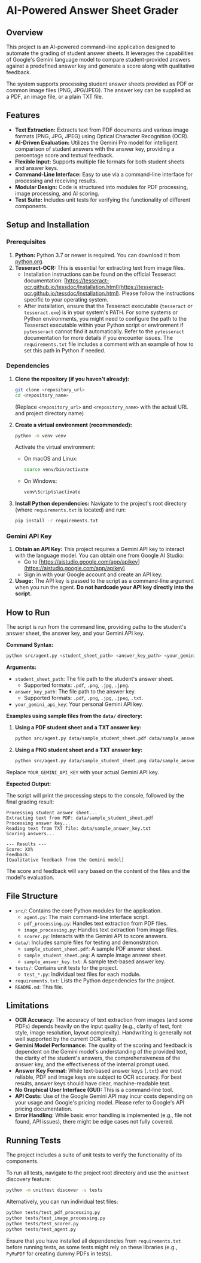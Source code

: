 # AI-Powered Answer Sheet Grader

## Overview

This project is an AI-powered command-line application designed to automate the grading of student answer sheets. It leverages the capabilities of Google's Gemini language model to compare student-provided answers against a predefined answer key and generate a score along with qualitative feedback.

The system supports processing student answer sheets provided as PDF or common image files (PNG, JPG/JPEG). The answer key can be supplied as a PDF, an image file, or a plain TXT file.

## Features

*   **Text Extraction:** Extracts text from PDF documents and various image formats (PNG, JPG, JPEG) using Optical Character Recognition (OCR).
*   **AI-Driven Evaluation:** Utilizes the Gemini Pro model for intelligent comparison of student answers with the answer key, providing a percentage score and textual feedback.
*   **Flexible Input:** Supports multiple file formats for both student sheets and answer keys.
*   **Command-Line Interface:** Easy to use via a command-line interface for processing and receiving results.
*   **Modular Design:** Code is structured into modules for PDF processing, image processing, and AI scoring.
*   **Test Suite:** Includes unit tests for verifying the functionality of different components.

## Setup and Installation

### Prerequisites

1.  **Python:** Python 3.7 or newer is required. You can download it from [python.org](https://www.python.org/downloads/).
2.  **Tesseract-OCR:** This is essential for extracting text from image files.
    *   Installation instructions can be found on the official Tesseract documentation: [https://tesseract-ocr.github.io/tessdoc/Installation.html](https://tesseract-ocr.github.io/tessdoc/Installation.html). Please follow the instructions specific to your operating system.
    *   After installation, ensure that the Tesseract executable (`tesseract` or `tesseract.exe`) is in your system's PATH. For some systems or Python environments, you might need to configure the path to the Tesseract executable within your Python script or environment if `pytesseract` cannot find it automatically. Refer to the `pytesseract` documentation for more details if you encounter issues. The `requirements.txt` file includes a comment with an example of how to set this path in Python if needed.

### Dependencies

1.  **Clone the repository (if you haven't already):**
    ```bash
    git clone <repository_url>
    cd <repository_name> 
    ```
    (Replace `<repository_url>` and `<repository_name>` with the actual URL and project directory name)

2.  **Create a virtual environment (recommended):**
    ```bash
    python -m venv venv
    ```
    Activate the virtual environment:
    *   On macOS and Linux:
        ```bash
        source venv/bin/activate
        ```
    *   On Windows:
        ```bash
        venv\Scripts\activate
        ```

3.  **Install Python dependencies:**
    Navigate to the project's root directory (where `requirements.txt` is located) and run:
    ```bash
    pip install -r requirements.txt
    ```

### Gemini API Key

1.  **Obtain an API Key:** This project requires a Gemini API key to interact with the language model. You can obtain one from Google AI Studio:
    *   Go to [https://aistudio.google.com/app/apikey](https://aistudio.google.com/app/apikey)
    *   Sign in with your Google account and create an API key.
2.  **Usage:** The API key is passed to the script as a command-line argument when you run the agent. **Do not hardcode your API key directly into the script.**

## How to Run

The script is run from the command line, providing paths to the student's answer sheet, the answer key, and your Gemini API key.

**Command Syntax:**

```bash
python src/agent.py <student_sheet_path> <answer_key_path> <your_gemini_api_key>
```

**Arguments:**

*   `student_sheet_path`: The file path to the student's answer sheet.
    *   Supported formats: `.pdf`, `.png`, `.jpg`, `.jpeg`.
*   `answer_key_path`: The file path to the answer key.
    *   Supported formats: `.pdf`, `.png`, `.jpg`, `.jpeg`, `.txt`.
*   `your_gemini_api_key`: Your personal Gemini API key.

**Examples using sample files from the `data/` directory:**

1.  **Using a PDF student sheet and a TXT answer key:**
    ```bash
    python src/agent.py data/sample_student_sheet.pdf data/sample_answer_key.txt YOUR_GEMINI_API_KEY
    ```

2.  **Using a PNG student sheet and a TXT answer key:**
    ```bash
    python src/agent.py data/sample_student_sheet.png data/sample_answer_key.txt YOUR_GEMINI_API_KEY
    ```

Replace `YOUR_GEMINI_API_KEY` with your actual Gemini API key.

**Expected Output:**

The script will print the processing steps to the console, followed by the final grading result:

```
Processing student answer sheet...
Extracting text from PDF: data/sample_student_sheet.pdf
Processing answer key...
Reading text from TXT file: data/sample_answer_key.txt
Scoring answers...

--- Results ---
Score: XX% 
Feedback:
[Qualitative feedback from the Gemini model]
```
The score and feedback will vary based on the content of the files and the model's evaluation.

## File Structure

*   `src/`: Contains the core Python modules for the application.
    *   `agent.py`: The main command-line interface script.
    *   `pdf_processing.py`: Handles text extraction from PDF files.
    *   `image_processing.py`: Handles text extraction from image files.
    *   `scorer.py`: Interacts with the Gemini API to score answers.
*   `data/`: Includes sample files for testing and demonstration.
    *   `sample_student_sheet.pdf`: A sample PDF answer sheet.
    *   `sample_student_sheet.png`: A sample image answer sheet.
    *   `sample_answer_key.txt`: A sample text-based answer key.
*   `tests/`: Contains unit tests for the project.
    *   `test_*.py`: Individual test files for each module.
*   `requirements.txt`: Lists the Python dependencies for the project.
*   `README.md`: This file.

## Limitations

*   **OCR Accuracy:** The accuracy of text extraction from images (and some PDFs) depends heavily on the input quality (e.g., clarity of text, font style, image resolution, layout complexity). Handwriting is generally not well supported by the current OCR setup.
*   **Gemini Model Performance:** The quality of the scoring and feedback is dependent on the Gemini model's understanding of the provided text, the clarity of the student's answers, the comprehensiveness of the answer key, and the effectiveness of the internal prompt used.
*   **Answer Key Format:** While text-based answer keys (`.txt`) are most reliable, PDF and image keys are subject to OCR accuracy. For best results, answer keys should have clear, machine-readable text.
*   **No Graphical User Interface (GUI):** This is a command-line tool.
*   **API Costs:** Use of the Google Gemini API may incur costs depending on your usage and Google's pricing model. Please refer to Google's API pricing documentation.
*   **Error Handling:** While basic error handling is implemented (e.g., file not found, API issues), there might be edge cases not fully covered.

## Running Tests

The project includes a suite of unit tests to verify the functionality of its components.

To run all tests, navigate to the project root directory and use the `unittest` discovery feature:

```bash
python -m unittest discover -s tests
```

Alternatively, you can run individual test files:

```bash
python tests/test_pdf_processing.py
python tests/test_image_processing.py
python tests/test_scorer.py
python tests/test_agent.py
```

Ensure that you have installed all dependencies from `requirements.txt` before running tests, as some tests might rely on these libraries (e.g., `PyMuPDF` for creating dummy PDFs in tests).
